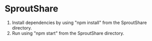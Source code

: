 # SproutShare

1. Install dependencies by using "npm install" from the SproutShare directory.
2. Run using "npm start" from the SproutShare directory.